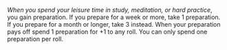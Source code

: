 *When you spend your leisure time in study, meditation, or hard practice*, you gain preparation. If you prepare for a week or more, take 1 preparation. If you prepare for a month or longer, take 3 instead. When your preparation pays off spend 1 preparation for +1 to any roll. You can only spend one preparation per roll.